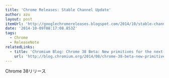 ```yaml
---
title: 'Chrome Releases: Stable Channel Update'
author: azu
layout: post
itemUrl: 'http://googlechromereleases.blogspot.com/2014/10/stable-channel-update.html'
date: '2014-10-09T08:17:08.853Z'
tags:
  - Chrome
  - ReleaseNote
relatedLinks:
  - title: 'Chromium Blog: Chrome 38 Beta: New primitives for the next-generation web'
    url: 'http://blog.chromium.org/2014/08/chrome-38-beta-new-primitives-for-next.html'
---
```

Chrome 38リリース
